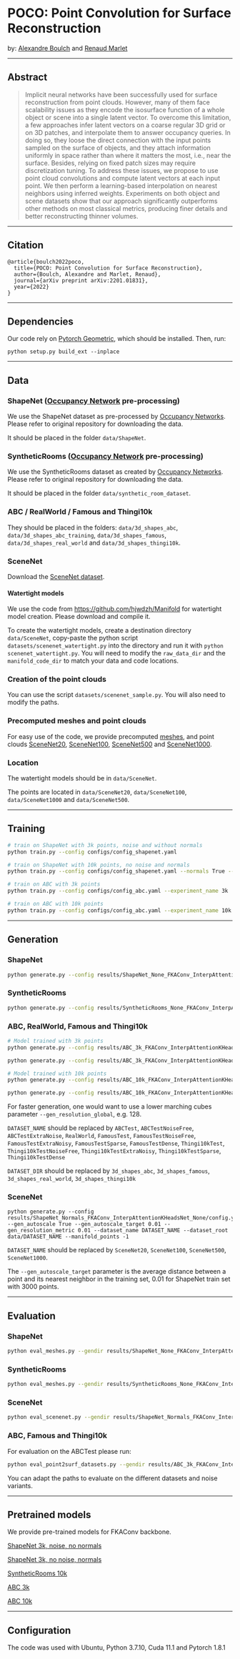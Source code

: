 
# POCO: Point Convolution for Surface Reconstruction

by: [Alexandre Boulch](https://www.boulch.eu) and [Renaud Marlet](http://imagine.enpc.fr/~marletr/)

---
## Abstract
> Implicit neural networks have been successfully used for surface reconstruction from point clouds. However, many of them face scalability issues as they encode the isosurface function of a whole object or scene into a single latent vector. To overcome this limitation, a few approaches infer latent vectors on a coarse regular 3D grid or on 3D patches, and interpolate them to answer occupancy queries. In doing so, they loose the direct connection with the input points sampled on the surface of objects, and they attach information uniformly in space rather than where it matters the most, i.e., near the surface. Besides, relying on fixed patch sizes may require discretization tuning. To address these issues, we propose to use point cloud convolutions and compute latent vectors at each input point. We then perform a learning-based interpolation on nearest neighbors using inferred weights. Experiments on both object and scene datasets show that our approach significantly outperforms other methods on most classical metrics, producing finer details and better reconstructing thinner volumes.

---
## Citation

```
@article{boulch2022poco,
  title={POCO: Point Convolution for Surface Reconstruction},
  author={Boulch, Alexandre and Marlet, Renaud},
  journal={arXiv preprint arXiv:2201.01831},
  year={2022}
}
```

---
## Dependencies

Our code rely on [Pytorch Geometric](https://pytorch-geometric.readthedocs.io/), which should be installed.
Then, run:
```
python setup.py build_ext --inplace
```

---
## Data

### ShapeNet ([Occupancy Network](https://github.com/autonomousvision/convolutional_occupancy_networks) pre-processing)

We use the ShapeNet dataset as pre-processed by [Occupancy Networks](https://github.com/autonomousvision/convolutional_occupancy_networks). Please refer to original repository for downloading the data.

It should be placed in the folder `data/ShapeNet`.

### SyntheticRooms ([Occupancy Network](https://github.com/autonomousvision/convolutional_occupancy_networks) pre-processing)

We use the SyntheticRooms dataset as created by [Occupancy Networks](https://github.com/autonomousvision/convolutional_occupancy_networks). Please refer to original repository for downloading the data.

It should be placed in the folder `data/synthetic_room_dataset`.

### ABC / RealWorld / Famous and Thingi10k

They should be placed in the folders:
`data/3d_shapes_abc`, `data/3d_shapes_abc_training`, `data/3d_shapes_famous`, `data/3d_shapes_real_world` and `data/3d_shapes_thingi10k`.

### SceneNet

Download the [SceneNet dataset](https://robotvault.bitbucket.io/).

#### Watertight models

We use the code from https://github.com/hjwdzh/Manifold for watertight model creation.
Please download and compile it.

To create the watertight models, create a destination directory `data/SceneNet`, copy-paste the python script `datasets/scenenet_watertight.py` into the directory and run it with `python scenenet_watertight.py`.
You will need to modify the `raw_data_dir` and the `manifold_code_dir` to match your data and code locations.

### Creation of the point clouds

You can use the script `datasets/scenenet_sample.py`. You will also need to modify the paths.

### Precomputed meshes and point clouds

For easy use of the code, we provide precomputed [meshes](https://github.com/valeoai/POCO/releases/download/v0.0.0/watertight_processed_500000.zip), and point clouds [SceneNet20](https://github.com/valeoai/POCO/releases/download/v0.0.0/watertight_processed_500000_points_density20.zip), [SceneNet100](https://github.com/valeoai/POCO/releases/download/v0.0.0/watertight_processed_500000_points_density100.zip), [SceneNet500](https://github.com/valeoai/POCO/releases/download/v0.0.0/watertight_processed_500000_points_density500.zip) and [SceneNet1000](https://github.com/valeoai/POCO/releases/download/v0.0.0/watertight_processed_500000_points_density1000.zip).

### Location

The watertight models should be in `data/SceneNet`.

The points are located in `data/SceneNet20`, `data/SceneNet100`, `data/SceneNet1000` and `data/SceneNet500`.

---
## Training

```bash
# train on ShapeNet with 3k points, noise and without normals 
python train.py --config configs/config_shapenet.yaml 

# train on ShapeNet with 10k points, no noise and normals
python train.py --config configs/config_shapenet.yaml --normals True --random_noise 0 --experiment_name Normals

# train on ABC with 3k points
python train.py --config configs/config_abc.yaml --experiment_name 3k

# train on ABC with 10k points
python train.py --config configs/config_abc.yaml --experiment_name 10k --manifold_points 10000 --training_batch_size 8
```

---
## Generation

### ShapeNet

```bash
python generate.py --config results/ShapeNet_None_FKAConv_InterpAttentionKHeadsNet_None/config.yaml --gen_resolution_global 128
```

### SyntheticRooms

```bash
python generate.py --config results/SyntheticRooms_None_FKAConv_InterpAttentionKHeadsNet_None/config.yaml --gen_resolution_global 256 --num_mesh 1
```

### ABC, RealWorld, Famous and Thingi10k

```bash
# Model trained with 3k points
python generate.py --config results/ABC_3k_FKAConv_InterpAttentionKHeadsNet_None/config.yaml --dataset_name DATASET_NAME --dataset_root data/DATASET_DIR --gen_resolution_global 256

python generate.py --config results/ABC_3k_FKAConv_InterpAttentionKHeadsNet_None/config.yaml --dataset_name DATASET_NAME --dataset_root data/DATASET_DIR --gen_resolution_global 256 --manifold_points -1 --gen_subsample_manifold 3000 --gen_subsample_manifold_iter 10 --gen_descriptor gen_sub3k_iter10

# Model trained with 10k points
python generate.py --config results/ABC_10k_FKAConv_InterpAttentionKHeadsNet_None/config.yaml --dataset_name DATASET_NAME --dataset_root data/DATASET_DIR --gen_resolution_global 256

python generate.py --config results/ABC_10k_FKAConv_InterpAttentionKHeadsNet_None/config.yaml --dataset_name DATASET_NAME --dataset_root data/DATASET_DIR --gen_resolution_global 256 --manifold_points -1 --noise 0.0 --gen_subsample_manifold 10000 --gen_subsample_manifold_iter 10 --gen_descriptor gen_sub3k_iter10
```

For faster generation, one would want to use a lower marching cubes parameter `--gen_resolution_global`, e.g. 128.

`DATASET_NAME` should be replaced by `ABCTest`, `ABCTestNoiseFree`, `ABCTestExtraNoise`, `RealWorld`, `FamousTest`, `FamousTestNoiseFree`, `FamousTestExtraNoisy`, `FamousTestSparse`, `FamousTestDense`, `Thingi10kTest`, `Thingi10kTestNoiseFree`, `Thingi10kTestExtraNoisy`, `Thingi10kTestSparse`, `Thingi10kTestDense`

`DATASET_DIR` should be replaced by `3d_shapes_abc`, `3d_shapes_famous`, `3d_shapes_real_world`, `3d_shapes_thingi10k`

### SceneNet

```
python generate.py --config results/ShapeNet_Normals_FKAConv_InterpAttentionKHeadsNet_None/config.yaml --gen_autoscale True --gen_autoscale_target 0.01 --gen_resolution_metric 0.01 --dataset_name DATASET_NAME --dataset_root data/DATASET_NAME --manifold_points -1
```

`DATASET_NAME` should be replaced by `SceneNet20`, `SceneNet100`, `SceneNet500`, `SceneNet1000`.

The `--gen_autoscale_target` parameter is the average distance between a point and its nearest neighbor in the training set, 0.01 for ShapeNet train set with 3000 points.

---
## Evaluation

### ShapeNet

```bash
python eval_meshes.py --gendir results/ShapeNet_None_FKAConv_InterpAttentionKHeadsNet_None/gen_ShapeNet_test_3000/ --meshdir meshes --dataset ShapeNet --split test --gtdir data/ShapeNet
```

### SyntheticRooms

```bash
python eval_meshes.py --gendir results/SyntheticRooms_None_FKAConv_InterpAttentionKHeadsNet_None/gen_SyntheticRooms_test_10000/ --meshdir meshes --dataset SyntheticRooms --split test --gtdir data/synthetic_room_dataset 
```

### SceneNet

```bash
python eval_scenenet.py --gendir results/ShapeNet_Normals_FKAConv_InterpAttentionKHeadsNet_None/gen_SceneNet20_test_allPts/ --meshdir meshes --gtdir data/SceneNet
```

### ABC, Famous and Thingi10k

For evaluation on the ABCTest please run:
```bash
python eval_point2surf_datasets.py --gendir results/ABC_3k_FKAConv_InterpAttentionKHeadsNet_None/gen_ABCTest_test_3000 --meshdir meshes/04_pts/ --gtdir data/3d_shapes_abc/abc/
```
You can adapt the paths to evaluate on the different datasets and noise variants.

---
## Pretrained models

We provide pre-trained models for FKAConv backbone.

[ShapeNet 3k, noise, no normals](https://github.com/valeoai/POCO/releases/download/v0.0.0/ShapeNet_3k.zip)

[ShapeNet 3k, no noise, normals](https://github.com/valeoai/POCO/releases/download/v0.0.0/ShapeNet_3k_normals.zip)

[SyntheticRooms 10k](https://github.com/valeoai/POCO/releases/download/v0.0.0/SyntheticRooms_10k.zip)

[ABC 3k](https://github.com/valeoai/POCO/releases/download/v0.0.0/ABC_3k.zip)

[ABC 10k](https://github.com/valeoai/POCO/releases/download/v0.0.0/ABC_10k.zip)

---
## Configuration

The code was used with Ubuntu, Python 3.7.10, Cuda 11.1 and Pytorch 1.8.1
